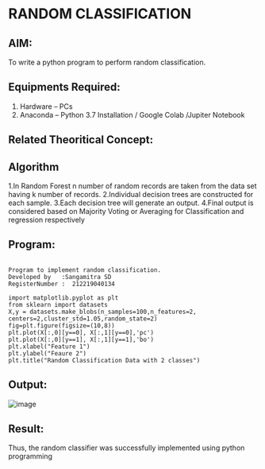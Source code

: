 # RANDOM CLASSIFICATION
## AIM:
To write a python program to perform random classification.

## Equipments Required:
1. Hardware – PCs
2. Anaconda – Python 3.7 Installation / Google Colab /Jupiter Notebook

## Related Theoritical Concept:

## Algorithm
1.In Random Forest n number of random records are taken from the data set having
k number of records.
2.Individual decision trees are constructed for each sample.
3.Each decision tree will generate an output.
4.Final output is considered based on Majority Voting or Averaging for Classification
and regression respectively

## Program:
```

Program to implement random classification.
Developed by   :Sangamitra SD
RegisterNumber :  212219040134

import matplotlib.pyplot as plt
from sklearn import datasets
X,y = datasets.make_blobs(n_samples=100,n_features=2,
centers=2,cluster_std=1.05,random_state=2)
fig=plt.figure(figsize=(10,8))
plt.plot(X[:,0][y==0], X[:,1][y==0],'pc')
plt.plot(X[:,0][y==1], X[:,1][y==1],'bo')
plt.xlabel("Feature 1")
plt.ylabel("Feaure 2")
plt.title("Random Classification Data with 2 classes")

```


## Output:
![image](https://user-images.githubusercontent.com/106137647/169959933-85e85901-e541-453b-a514-efb0e391cef2.png)



## Result:
Thus, the random classifier was successfully implemented using python 
programming
